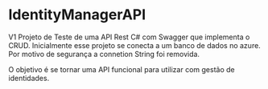 # IdentityManagerAPI
V1
Projeto de Teste de uma API Rest C# com Swagger que implementa o CRUD. 
Inicialmente esse projeto se conecta a um banco de dados no azure. Por motivo de segurança a connetion String foi removida.

O objetivo é se tornar uma API funcional para utilizar com gestão de identidades.


